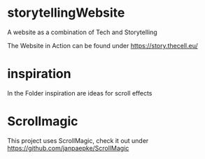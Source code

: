 # storytellingWebsite
A website as a combination of Tech and Storytelling

The Website in Action can be found under https://story.thecell.eu/

# inspiration
In the Folder inspiration are ideas for scroll effects

# Scrollmagic
This project uses ScrollMagic, check it out under https://github.com/janpaepke/ScrollMagic